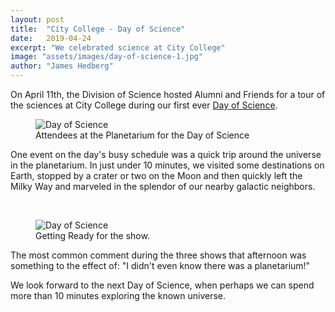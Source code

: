 ```yaml
---
layout: post
title:  "City College - Day of Science"
date:   2019-04-24
excerpt: "We celebrated science at City College"
image: "assets/images/day-of-science-1.jpg"
author: "James Hedberg"
---
```


On April 11th, the Division of Science hosted Alumni and Friends for a tour of the sciences at City College during our first ever [Day of Science](https://www.ccny.cuny.edu/news/inaugural-day-science-showcases-world-class-ccny-research).

<figure class="figure col-lg-6 col-sm-12 float-left">
<img class="figure-img img-fluid rounded" src="{{site.baseurl}}/assets/images/day-of-science-1.jpg" alt="Day of Science" />
  <figcaption class="figure-caption">Attendees at the Planetarium for the Day of Science</figcaption>
</figure>

One event on the day's busy schedule was a quick trip around the universe in the planetarium. In just under 10 minutes, we visited some destinations on Earth, stopped by a crater or two on the Moon and then quickly left the Milky Way and marveled in the splendor of our nearby galactic neighbors.


<br style="clear:both"/>  

<figure class="figure col-lg-6 col-sm-12 float-left">
<img class="figure-img img-fluid rounded" src="{{site.baseurl}}/assets/images/day-of-science-2.jpg" alt="Day of Science" />
  <figcaption class="figure-caption">Getting Ready for the show.</figcaption>
</figure>

The most common comment during the three shows that afternoon was something to the effect of: "I didn't even know there was a planetarium!"

We look forward to the next Day of Science, when perhaps we can spend more than 10 minutes exploring the known universe.

<br style="clear:both"/>
